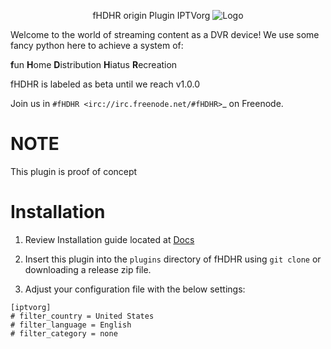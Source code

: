 <p align="center">fHDHR origin Plugin IPTVorg    <img src="docs/images/logo.ico" alt="Logo"/></p>


Welcome to the world of streaming content as a DVR device! We use some fancy python here to achieve a system of:

**f**un
**H**ome
**D**istribution
**H**iatus
**R**ecreation

fHDHR is labeled as beta until we reach v1.0.0

Join us in `#fHDHR <irc://irc.freenode.net/#fHDHR>`_ on Freenode.

# NOTE
This plugin is proof of concept

# Installation

1) Review Installation guide located at [Docs](https://github.com/fHDHR/fHDHR/blob/main/docs/README.md)

2) Insert this plugin into the `plugins` directory of fHDHR using `git clone` or downloading a release zip file.

3) Adjust your configuration file with the below settings:

````
[iptvorg]
# filter_country = United States
# filter_language = English
# filter_category = none
````
